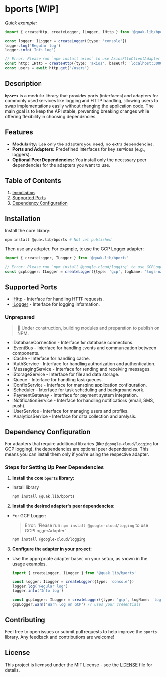 # bports [WIP]

*Quick example:*
```typescript copy
import { createHttp, createLogger, ILogger, IHttp } from '@quak.lib/bports'

const logger: ILogger = createLogger({type: 'console'})
logger.log('Regular log')
logger.info('Info log')

// Error: Please run `npm install axios` to use AxiosHttpClientAdapter
const http: IHttp = createHttp({type: 'axios', baseUrl: 'localhost:3000/api'})
const users = await http.get('/users')
```

## Description

**`bports`** is a modular library that provides ports (interfaces) and adapters for commonly used services like logging and HTTP handling, allowing users to swap implementations easily without changing the application code. The main goal is to keep the API stable, preventing breaking changes while offering flexibility in choosing dependencies.

## Features

- **Modularity:** Use only the adapters you need, no extra dependencies.
- **Ports and Adapters:** Predefined interfaces for key services (e.g., loggers).
- **Optional Peer Dependencies:** You install only the necessary peer dependencies for the adapters you want to use.

## Table of Contents

1. [Installation](#installation)
2. [Supported Ports](#supported-ports)
3. [Dependency Configuration](#dependency-configuration)

## Installation

Install the core library:
```bash
npm install @quak.lib/bports # Not yet published
```

Then use any adapter. For example, to use the GCP Logger adapter:
```typescript
import { createLogger, ILogger } from '@quak.lib/bports'

// Error: Please run `npm install @google-cloud/logging` to use GCPLoggerAdapter
const gcpLogger: ILogger = createLogger({type: 'gcp', logName: 'logs-name'})
```

## Supported Ports
- [IHttp](/src/http/README.md) - Interface for handling HTTP requests.
- [ILogger](/src/logger/README.md) - Interface for logging information.

### Unprepared
> 🚧 Under construction, building modules and preparation to publish on NPM.
- IDatabaseConnection - Interface for database connections.
- IEventBus - Interface for handling events and communication between components.
- ICache - Interface for handling cache.
- IAuthService - Interface for handling authorization and authentication.
- IMessagingService - Interface for sending and receiving messages.
- IStorageService - Interface for file and data storage.
- IQueue - Interface for handling task queues.
- IConfigService - Interface for managing application configuration.
- IScheduler - Interface for task scheduling and background work.
- IPaymentGateway - Interface for payment system integration.
- INotificationService - Interface for handling notifications (email, SMS, push).
- IUserService - Interface for managing users and profiles.
- IAnalyticsService - Interface for data collection and analysis.

## Dependency Configuration

For adapters that require additional libraries (like `@google-cloud/logging` for GCP logging), the dependencies are optional peer dependencies. This means you can install them only if you're using the respective adapter.

### Steps for Setting Up Peer Dependencies

1. **Install the core `bports` library:**
  - Install library
    ```bash
    npm install @quak.lib/bports
    ```

2. **Install the desired adapter's peer dependencies:**
  - For GCP Logger:
    > Error: 'Please run `npm install @google-cloud/logging` to use GCPLoggerAdapter'
    ```bash
    npm install @google-cloud/logging
    ```

3. **Configure the adapter in your project:**
  - Use the appropriate adapter based on your setup, as shown in the usage examples.

    ```typescript copy
    import { createLogger, ILogger } from '@quak.lib/bports'

    const logger: ILogger = createLogger({type: 'console'})
    logger.log('Regular log')
    logger.info('Info log')

    const gcpLogger: ILogger = createLogger({type: 'gcp', logName: 'logs-name'})
    gcpLogger.warn('Warn log on GCP') // uses your credentials
    ```

## Contributing

Feel free to open issues or submit pull requests to help improve the `bports` library. Any feedback and contributions are welcome!

## License

This project is licensed under the MIT License - see the [LICENSE](LICENSE) file for details.